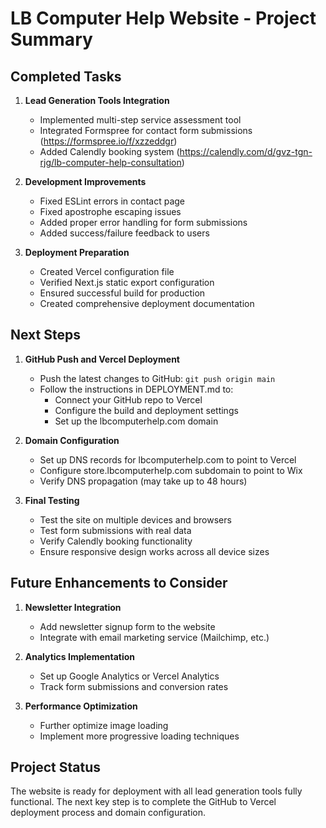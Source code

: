 # LB Computer Help Website - Project Summary

## Completed Tasks

1. **Lead Generation Tools Integration**

   - Implemented multi-step service assessment tool
   - Integrated Formspree for contact form submissions (https://formspree.io/f/xzzeddgr)
   - Added Calendly booking system (https://calendly.com/d/gvz-tgn-rjg/lb-computer-help-consultation)

2. **Development Improvements**

   - Fixed ESLint errors in contact page
   - Fixed apostrophe escaping issues
   - Added proper error handling for form submissions
   - Added success/failure feedback to users

3. **Deployment Preparation**
   - Created Vercel configuration file
   - Verified Next.js static export configuration
   - Ensured successful build for production
   - Created comprehensive deployment documentation

## Next Steps

1. **GitHub Push and Vercel Deployment**

   - Push the latest changes to GitHub: `git push origin main`
   - Follow the instructions in DEPLOYMENT.md to:
     - Connect your GitHub repo to Vercel
     - Configure the build and deployment settings
     - Set up the lbcomputerhelp.com domain

2. **Domain Configuration**

   - Set up DNS records for lbcomputerhelp.com to point to Vercel
   - Configure store.lbcomputerhelp.com subdomain to point to Wix
   - Verify DNS propagation (may take up to 48 hours)

3. **Final Testing**
   - Test the site on multiple devices and browsers
   - Test form submissions with real data
   - Verify Calendly booking functionality
   - Ensure responsive design works across all device sizes

## Future Enhancements to Consider

1. **Newsletter Integration**

   - Add newsletter signup form to the website
   - Integrate with email marketing service (Mailchimp, etc.)

2. **Analytics Implementation**

   - Set up Google Analytics or Vercel Analytics
   - Track form submissions and conversion rates

3. **Performance Optimization**
   - Further optimize image loading
   - Implement more progressive loading techniques

## Project Status

The website is ready for deployment with all lead generation tools fully functional. The next key step is to complete the GitHub to Vercel deployment process and domain configuration.
